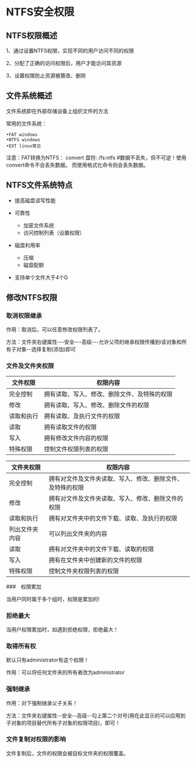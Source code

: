 # NTFS安全权限

## NTFS权限概述

1、通过设置NTFS权限，实现不同的用户访问不同的权限

2、分配了正确的访问权限后，用户才能访问其资源

3、设置权限防止资源被篡改、删除

## 文件系统概述

文件系统即在外部存储设备上组织文件的方法

常用的文件系统：

```
•FAT windows
•NTFS windows
•EXT linux常见
```

注意：FAT转换为NTFS： convert 盘符: /fs:ntfs  #数据不丢失，但不可逆！使用convert命令不会丢失数据。 而使用格式化命令则会丢失数据。



## NTFS文件系统特点

- 提高磁盘读写性能

- 可靠性
  - 加密文件系统
  - 访问控制列表（设置权限）

- 磁盘利用率
  - 压缩
  - 磁盘配额

- 支持单个文件大于4个G



## 修改NTFS权限

### 取消权限继承

 作用：取消后，可以任意修改权限列表了。

 方法：文件夹右键属性---安全---高级---允许父项的继承权限传播到i该对象和所有子对象--选择复制(添加)即可

### **文件及文件夹权限**

| 文件权限   | 权限内容                                     |
| ---------- | -------------------------------------------- |
| 完全控制   | 拥有读取、写入、修改、删除文件、及特殊的权限 |
| 修改       | 拥有读取、写入、修改、删除文件的权限         |
| 读取和执行 | 拥有读取、及执行文件的权限                   |
| 读取       | 拥有读取文件的权限                           |
| 写入       | 拥有修改文件内容的权限                       |
| 特殊权限   | 控制文件权限列表的权限                       |

| 文件夹权限     | 权限内容                                                   |
| -------------- | ---------------------------------------------------------- |
| 完全控制       | 拥有对文件及文件夹读取、写入、修改、删除文件、及特殊的权限 |
| 修改           | 拥有对文件及文件夹读取、写入、修改、删除文件的权限         |
| 读取和执行     | 拥有对文件夹中的文件下载、读取、及执行的权限               |
| 列出文件夹内容 | 可以列出文件夹的内容                                       |
| 读取           | 拥有对文件夹中的文件下载、读取的权限                       |
| 写入           | 拥有在文件夹中创建新的文件的权限                           |
| 特殊权限       | 控制文件夹权限列表的权限                                   |

###　权限累加

 当用户同时属于多个组时，权限是累加的!

### 拒绝最大

 当用户权限累加时，如遇到拒绝权限，拒绝最大！

### 取得所有权

 默认只有administrator有这个权限！

 作用：可以将任何文件夹的所有者改为administrator

### **强制继承**

 作用：对下强制继承父子关系！

 方法：文件夹右键属性--安全--高级--勾上第二个对号(用在此显示的可以应用到子对象的项目替代所有子对象的权限项目)，即可！

### **文件复制对权限的影响**

文件复制后，文件的权限会被目标文件夹的权限覆盖。